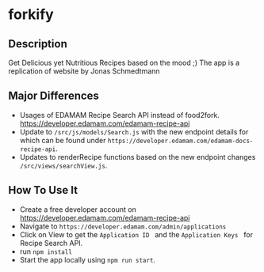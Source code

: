 # forkify
## Description
Get Delicious yet Nutritious Recipes based on the mood ;)
The app is a replication of website by Jonas Schmedtmann

## Major Differences
* Usages of EDAMAM Recipe Search API instead of food2fork.  https://developer.edamam.com/edamam-recipe-api
* Update to `/src/js/models/Search.js` with the new endpoint details for which can be found under `https://developer.edamam.com/edamam-docs-recipe-api`.
* Updates to renderRecipe functions based on the new endpoint changes `/src/views/searchView.js`. 
## How To Use It
* Create a free developer account on https://developer.edamam.com/edamam-recipe-api
* Navigate to `https://developer.edamam.com/admin/applications`
* Click on View to get the `Application ID
` and the `Application Keys
` for Recipe Search API. 
*  run `npm install`
*  Start the app locally using `npm run start`.
